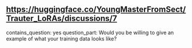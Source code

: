 ## https://huggingface.co/YoungMasterFromSect/Trauter_LoRAs/discussions/7

contains_question: yes
question_part: Would you be willing to give an example of what your training data looks like?
